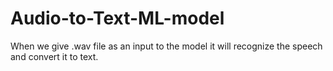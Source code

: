 # Audio-to-Text-ML-model
When we give .wav file as an input to the model it will recognize the speech and convert it to text.
